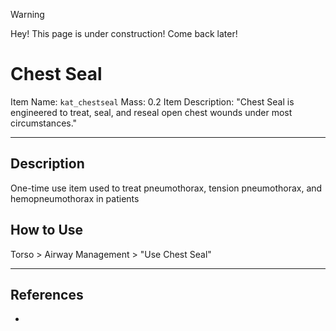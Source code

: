 >[!WARNING]
>Hey! This page is under construction! Come back later!

# Chest Seal

Item Name: `kat_chestseal`
Mass: 0.2
Item Description: "Chest Seal is engineered to treat, seal, and reseal open chest wounds under most circumstances."

---

## Description

One-time use item used to treat pneumothorax, tension pneumothorax, and hemopneumothorax in patients

## How to Use

Torso > Airway Management > "Use Chest Seal"

---

## References
- 